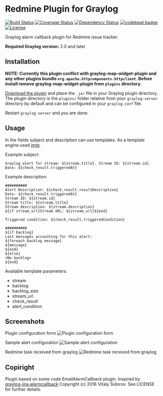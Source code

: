 # Redmine Plugin for Graylog

[![Build Status](https://travis-ci.org/sidvi1/graylog-redmine-plugin.svg?branch=master)](https://travis-ci.org/sidvi1/graylog-redmine-plugin)
[![Coverage Status](https://coveralls.io/repos/github/sidvi1/graylog-redmine-plugin/badge.svg?branch=master)](https://coveralls.io/github/sidvi1/graylog-redmine-plugin?branch=master)
[![Dependency Status](https://www.versioneye.com/user/projects/57a0748772d75c0051b3a1f6/badge.svg?style=flat-square)](https://www.versioneye.com/user/projects/57a0748772d75c0051b3a1f6)
[![codebeat badge](https://codebeat.co/badges/5f1222b7-c537-4ed9-89e7-85b09eaab33d)](https://codebeat.co/projects/github-com-hamster21-minion)
[![License](http://img.shields.io/:license-mit-blue.svg)](http://badges.mit-license.org)


Graylog alarm callback plugin for Redmine issue tracker.

**Required Graylog version:** 2.0 and later

Installation
------------
**NOTE: Currently this plugin conflict with graylog-map-widget-plugin and any other plugins bundle `org.apache.httpcomponents.httpclient`.
Before install remove graylog-map-widget-plugin from `plugins` directory.**

[Download the plugin](https://github.com/sidvi1/graylog-redmine-plugin/releases)
and place the `.jar` file in your Graylog plugin directory. The plugin directory
is the `plugins/` folder relative from your `graylog-server` directory by default
and can be configured in your `graylog.conf` file.

Restart `graylog-server` and you are done.

Usage
-----
In the fields subject and description can use templates.
As a template engine used [jmte](https://code.google.com/archive/p/jmte/wikis/GettingStarted.wiki).

Example subject: 
```
Graylog alert for stream: ${stream.title}. Stream ID: ${stream.id}. Date: ${check_result.triggeredAt}
```

Example description:
```
##########
Alert Description: ${check_result.resultDescription}
Date: ${check_result.triggeredAt}
Stream ID: ${stream.id}
Stream title: ${stream.title}
Stream description: ${stream.description}
${if stream_url}Stream URL: ${stream_url}${end}

Triggered condition: ${check_result.triggeredCondition}

##########
${if backlog}
Last messages accounting for this alert:
${foreach backlog message}
${message}
${end}
${else}
<No backlog>
${end}
```


Available template parameters:
- stream
- backlog
- backlog_size
- stream_url
- check_result
- alert_condition

Screenshots
-----
Plugin configuration form
![Plugin configuration form](screenshot_form.png=400px)

Sample alert configuration
![Sample alert configuration](screenshot_page.png=400px)

Redmine task received from graylog
![Redmine task received from graylog](screenshot_redmine.png=400px)

Copiright
------
Plugin based on some code EmailAlarmCallback plugin.
Inspired by [graylog-jira-alarmcallback](https://github.com/magicdude4eva/graylog-jira-alarmcallback)
Copyright (c) 2016 Vitaly Sidorov. See LICENSE for further details.
